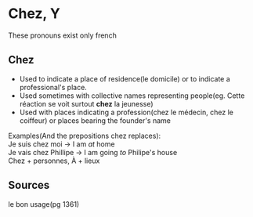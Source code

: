 # Chez, Y

These pronouns exist only french

## Chez

- Used to indicate a place of residence(le domicile) or to indicate a professional's place.
- Used sometimes with collective names representing people(eg. Cette réaction se voit surtout **chez** la jeunesse)
- Used with places indicating a profession(chez le médecin, chez le coiffeur) or places bearing the founder's name

Examples(And the prepositions chez replaces):
<br />
Je suis chez moi -> I am *at* home
<br />
Je vais chez Phillipe -> I am going *to* Philipe's house
<br />
Chez + personnes, À + lieux


## Sources
le bon usage(pg 1361)